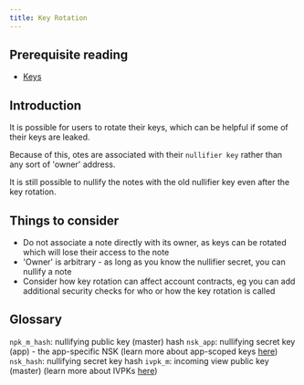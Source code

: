 ```yaml
---
title: Key Rotation
---
```


## Prerequisite reading

- [Keys](../../../../../aztec/aztec/concepts/accounts/keys.md)

## Introduction

It is possible for users to rotate their keys, which can be helpful if some of their keys are leaked.

Because of this, otes are associated with their `nullifier key` rather than any sort of 'owner' address. 

It is still possible to nullify the notes with the old nullifier key even after the key rotation.

## Things to consider

* Do not associate a note directly with its owner, as keys can be rotated which will lose their access to the note
* 'Owner' is arbitrary - as long as you know the nullifier secret, you can nullify a note
* Consider how key rotation can affect account contracts, eg you can add additional security checks for who or how the key rotation is called

## Glossary

`npk_m_hash`: nullifying public key (master) hash
`nsk_app`: nullifying secret key (app) - the app-specific NSK (learn more about app-scoped keys [here](../../../../../aztec/aztec/concepts/accounts/keys.md#scoped-keys))
`nsk_hash`: nullifying secret key hash
`ivpk_m`: incoming view public key (master) (learn more about IVPKs [here](../../../../../aztec/aztec/concepts/accounts/keys.md#keys))